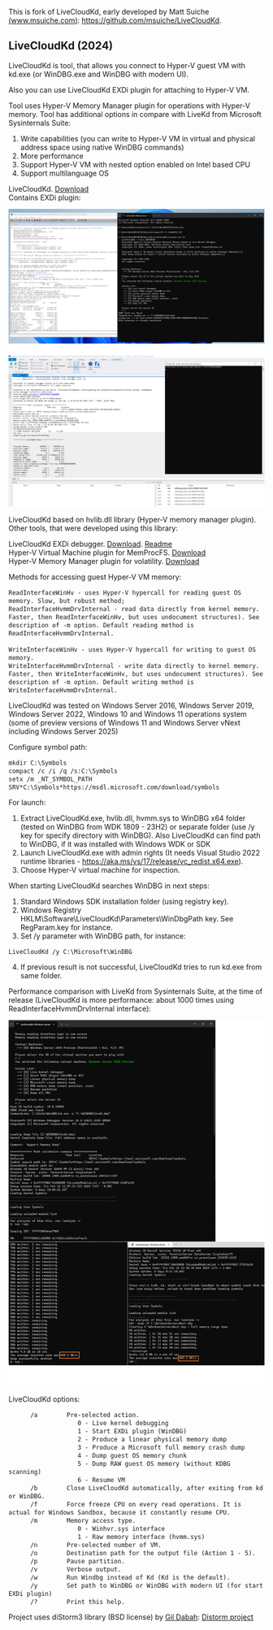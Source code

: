 This is fork of LiveCloudKd, early developed by Matt Suiche [(www.msuiche.com)](https://www.msuiche.com): https://github.com/msuiche/LiveCloudKd.

## LiveCloudKd (2024)

LiveCloudKd is tool, that allows you connect to Hyper-V guest VM with kd.exe (or WinDBG.exe and WinDBG with modern UI). 

Also you can use LiveCloudKd EXDi plugin for attaching to Hyper-V VM.  

Tool uses Hyper-V Memory Manager plugin for operations with Hyper-V memory.
Tool has additional options in compare with LiveKd from Microsoft Sysinternals Suite:

1. Write capabilities (you can write to Hyper-V VM in virtual and physical address space using native WinDBG commands)
2. More performance
3. Support Hyper-V VM with nested option enabled on Intel based CPU
4. Support multilanguage OS

LiveCloudKd. [Download](https://github.com/gerhart01/LiveCloudKd/releases/download/v2.6.1.20240228/LiveCloudKd.v2.6.1.20240228-release.zip)  
Contains EXDi plugin:  

![WinDBG](images/image01.png)
![WinDBG with modern UI](images/image02.png)

LiveCloudKd based on hvlib.dll library (Hyper-V memory manager plugin). Other tools, that were developed using this library:

LiveCloudKd EXDi debugger. [Download](https://github.com/gerhart01/LiveCloudKd/releases/download/v1.0.22021109/LiveCloudKd.EXDi.debugger.v1.0.22021109.zip). [Readme](https://github.com/gerhart01/LiveCloudKd/blob/master/ExdiKdSample/LiveDebugging.md)    
Hyper-V Virtual Machine plugin for MemProcFS. [Download](https://github.com/gerhart01/LiveCloudKd/releases/download/v1.2.20240228/leechcore_hyperv_plugin_28.02.2024.zip)  
Hyper-V Memory Manager plugin for volatility. [Download](https://github.com/gerhart01/Hyper-V-Tools/releases/download/v1.0.20240427/Hyper-V.Memory.Manager.plugin.for.volatility.v1.0.20240427.zip)  

Methods for accessing guest Hyper-V VM memory: 

	ReadInterfaceWinHv - uses Hyper-V hypercall for reading guest OS memory. Slow, but robust method; 
	ReadInterfaceHvmmDrvInternal - read data directly from kernel memory. Faster, then ReadInterfaceWinHv, but uses undocument structures). See description of -m option. Default reading method is ReadInterfaceHvmmDrvInternal.
	
	WriteInterfaceWinHv - uses Hyper-V hypercall for writing to guest OS memory.
	WriteInterfaceHvmmDrvInternal - write data directly to kernel memory. Faster, then WriteInterfaceWinHv, but uses undocument structures). See description of -m option. Default writing method is WriteInterfaceHvmmDrvInternal.
	

LiveCloudKd was tested on Windows Server 2016, Windows Server 2019, Windows Server 2022, Windows 10 and Windows 11 operations system (some of preview versions of Windows 11 and Windows Server vNext including Windows Server 2025)

Configure symbol path:

``` 
mkdir C:\Symbols
compact /c /i /q /s:C:\Symbols
setx /m _NT_SYMBOL_PATH SRV*C:\Symbols*https://msdl.microsoft.com/download/symbols
```

For launch:

1. Extract LiveCloudKd.exe, hvlib.dll, hvmm.sys to WinDBG x64 folder (tested on WinDBG from WDK 1809 - 23H2) or separate folder (use /y key for specify directory with WinDBG). 
   Also LiveCloudKd can find path to WinDBG, if it was installed with Windows WDK or SDK
2. Launch LiveCloudKd.exe with admin rights (It needs Visual Studio 2022 runtime libraries - https://aka.ms/vs/17/release/vc_redist.x64.exe).
3. Choose Hyper-V virtual machine for inspection.  

When starting LiveCloudKd searches WinDBG in next steps:

1. Standard Windows SDK installation folder (using registry key).
2. Windows Registry HKLM\Software\LiveCloudKd\Parameters\WinDbgPath key. See RegParam.key for instance. 
3. Set /y parameter with WinDBG path, for instance: 

```
LiveCloudKd /y C:\Microsoft\WinDBG
```

4. If previous result is not successful, LiveCloudKd tries to run kd.exe from same folder.

Performance comparison with LiveKd from Sysinternals Suite, at the time of release (LiveCloudKd is more performance: about 1000 times using ReadInterfaceHvmmDrvInternal interface):

![](images/image03.png)

LiveCloudKd options:

``` 
      /a        Pre-selected action.
                   0 - Live kernel debugging
                   1 - Start EXDi plugin (WinDBG)
                   2 - Produce a linear physical memory dump
                   3 - Produce a Microsoft full memory crash dump
                   4 - Dump guest OS memory chunk
                   5 - Dump RAW guest OS memory (without KDBG scanning)
                   6 - Resume VM
      /b        Close LiveCloudKd automatically, after exiting from kd or WinDBG.
      /f        Force freeze CPU on every read operations. It is actual for Windows Sandbox, because it constantly resume CPU.
      /m        Memory access type.
                   0 - Winhvr.sys interface
                   1 - Raw memory interface (hvmm.sys)
      /n        Pre-selected number of VM.
      /o        Destination path for the output file (Action 1 - 5).
      /p        Pause partition.
      /v        Verbose output.
      /w        Run Windbg instead of Kd (Kd is the default).
      /y        Set path to WinDBG or WinDBG with modern UI (for start EXDi plugin)
      /?        Print this help.
``` 

Project uses diStorm3 library (BSD license) by [Gil Dabah](https://twitter.com/_arkon): [Distorm project](https://github.com/gdabah/distorm)
